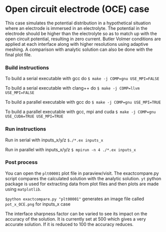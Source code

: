 # Open circuit electrode (OCE) case

This case simulates the potential distribution in a
hypothetical situation where an electrode is immersed in 
an electrolyte.
The potential in the electrode should be higher than the electrolyte
so as to match up with the open circuit potential, resulting in 
zero current. Butler Volmer 
conditions are applied at each interface along with 
higher resolutions using adaptive meshing.
A comparison with analytic solution can also be done with 
the final plot file.

### Build instructions

To build a serial executable with gcc do
`$ make -j COMP=gnu USE_MPI=FALSE`

To build a serial executable with clang++ do
`$ make -j COMP=llvm USE_MPI=FALSE`

To build a parallel executable with gcc do
`$ make -j COMP=gnu USE_MPI=TRUE`

To build a parallel executable with gcc, mpi and cuda
`$ make -j COMP=gnu USE_CUDA=TRUE USE_MPI=TRUE`

### Run instructions

Run in serial with inputs_x/y/z
`$./*.ex inputs_x`


Run in parallel with inputs_x/y/z
`$ mpirun -n 4 ./*.ex inputs_x`

### Post process

You can open the `plt00001` plot file in 
paraview/visit. The exactcompare.py script compares
the calculated solution with the analytic solution.
`yt` python package is used for extracting data from 
plot files and then plots are made using `matplotlib`.

`$python exactcompare.py "plt00001"` generates an image
file called `pot_x_OCE.png` for inputs_x case

The interface sharpness factor can be varied to see its 
impact on the accuracy of the solution. It is currently set 
at 500 which gives a very accurate solution. If it is reduced to 
100 the accuracy reduces.

